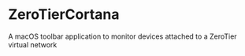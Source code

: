# ZeroTierCortana
A macOS toolbar application to monitor devices attached to a ZeroTier virtual network
